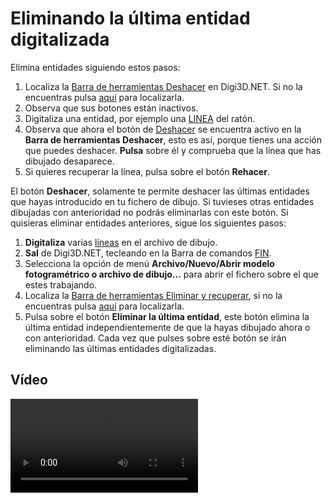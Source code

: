 # Eliminando la última entidad digitalizada

Elimina entidades siguiendo estos pasos:

1. Localiza la [Barra de herramientas Deshacer](/digi3d-net/primeros-pasos/comenzando-a-utilizar-digi3d.net/comenzando-con-la-ventana-de-dibujo/BarraDeHerramientasDeshacer.html) en Digi3D.NET. Si no la encuentras pulsa [aquí](https://github.com/digi21/docs/tree/7fc627c885c16fb88afc7cc05a6df2a2f4a54563/digi3d-net/primeros-pasos/comenzando-a-utilizar-digi3d.net/comenzando-con-la-ventana-de-dibujo/PresentacionDeBarrasHerramientasBasicas.md) para localizarla.
2. Observa que sus botones están inactivos.
3. Digitaliza una entidad, por ejemplo una [LINEA](/digi3d-net/referencia/ventana-de-dibujo/ordenes/l/linea.md) del ratón.
4. Observa que ahora el botón de [Deshacer](/digi3d-net/referencia/barras-de-herramientas/deshacer.md) se encuentra activo en la **Barra de herramientas Deshacer**, esto es así, porque tienes una acción que puedes deshacer. **Pulsa** sobre él y comprueba que la línea que has dibujado desaparece.
5. Si quieres recuperar la línea, pulsa sobre el botón **Rehacer**.

El botón **Deshacer**, solamente te permite deshacer las últimas entidades que hayas introducido en tu fichero de dibujo. Si tuvieses otras entidades dibujadas con anterioridad no podrás eliminarlas con este botón. Si quisieras eliminar entidades anteriores, sigue los siguientes pasos:

1. **Digitaliza** varias [líneas](/digi3d-net/primeros-pasos/comenzando-a-utilizar-digi3d.net/comenzando-con-la-ventana-de-dibujo\dibujando-primeras-lineas.md) en el archivo de dibujo.
2. **Sal** de Digi3D.NET, tecleando en la Barra de comandos [FIN](/digi3d-net/referencia/ventana-de-dibujo/ordenes/f/fin.md).
3. Selecciona la opción de menú **Archivo/Nuevo/Abrir modelo fotogramétrico o archivo de dibujo...** para abrir el fichero sobre el que estes trabajando.
4. Localiza la [Barra de herramientas Eliminar y recuperar](/digi3d-net/primeros-pasos/comenzando-a-utilizar-digi3d.net/comenzando-con-la-ventana-de-dibujo/BarraDeHerramientasEliminarYRecuperar.html), si no la encuentras pulsa [aquí](https://github.com/digi21/docs/tree/7fc627c885c16fb88afc7cc05a6df2a2f4a54563/digi3d-net/primeros-pasos/comenzando-a-utilizar-digi3d.net/comenzando-con-la-ventana-de-dibujo/PresentacionDeBarrasHerramientasBasicas.md) para localizarla.
5. Pulsa sobre el botón **Eliminar la última entidad**, este botón elimina la última entidad independientemente de que la hayas dibujado ahora o con anterioridad. Cada vez que pulses sobre esté botón se irán eliminando las últimas entidades digitalizadas.

## Vídeo

<video controls><source src="https://digi21.blob.core.windows.net/videos-ayuda/Eliminando%20la%20ultima%20entidad%20digitalizada%20en%20el%20archivo%20de%20dibujo.mp4" caption="" type="video/mp4"></video>

